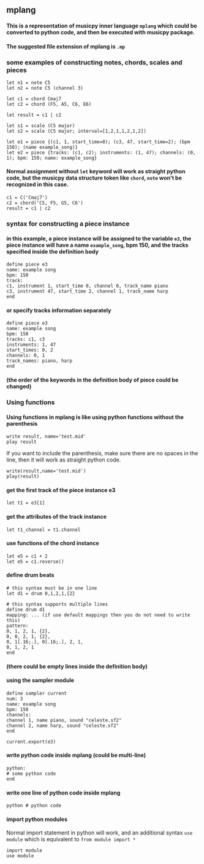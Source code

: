 ## mplang

#### This is a representation of musicpy inner language `mplang` which could be converted to python code, and then be executed with musicpy package.

#### The suggested file extension of mplang is `.mp`

### some examples of constructing notes, chords, scales and pieces
```
let n1 = note C5
let n2 = note C5 (channel 3)

let c1 = chord Cmaj7
let c2 = chord (F5, A5, C6, E6)

let result = c1 | c2

let s1 = scale (C5 major)
let s2 = scale (C5 major; interval=[1,2,1,1,2,1,2])

let e1 = piece {(c1, 1, start_time=0); (c3, 47, start_time=2); (bpm 150); (name example_song)}
let e2 = piece {tracks: (c1, c2); instruments: (1, 47); channels: (0, 1); bpm: 150; name: example_song}
```

#### Normal assignment without `let` keyword will work as straight python code, but the musicpy data structure token like `chord`, `note` won't be recognized in this case.
```
c1 = C('Cmaj7')
c2 = chord('C5, F5, G5, C6')
result = c1 | c2
```

### syntax for constructing a piece instance
#### in this example, a piece instance will be assigned to the variable `e3`, the piece instance will have a name `example_song`, bpm 150, and the tracks specified inside the definition body
```
define piece e3
name: example song
bpm: 150
track:
c1, instrument 1, start_time 0, channel 0, track_name piano
c3, instrument 47, start_time 2, channel 1, track_name harp
end
```

#### or specify tracks information separately
```
define piece e3
name: example song
bpm: 150
tracks: c1, c3
instruments: 1, 47
start_times: 0, 2
channels: 0, 1
track_names: piano, harp
end
```

#### (the order of the keywords in the definition body of piece could be changed)

### Using functions

#### Using functions in mplang is like using python functions without the parenthesis
```
write result, name='test.mid'
play result
```

If you want to include the parenthesis, make sure there are no spaces in the line, then it will work as straight python code.

```
write(result,name='test.mid')
play(result)
```

#### get the first track of the piece instance e3
```
let t1 = e3[1]
```

#### get the attributes of the track instance
```
let t1_channel = t1.channel
```

#### use functions of the chord instance
```
let e5 = c1 + 2
let e5 = c1.reverse()
```

#### define drum beats
```
# this syntax must be in one line
let d1 = drum 0,1,2,1,{2}

# this syntax supports multiple lines
define drum d1
mapping: ... (if use default mappings then you do not need to write this)
pattern:
0, 1, 2, 1, {2},
0, 0, 2, 1, {2},
0, 1[.16;.], 0[.16;.], 2, 1,
0, 1, 2, 1
end
```

#### (there could be empty lines inside the definition body)

#### using the sampler module
```
define sampler current
num: 3
name: example song
bpm: 150
channels:
channel 1, name piano, sound "celeste.sf2"
channel 2, name harp, sound "celeste.sf2"
end

current.export(e3)
```

#### write python code inside mplang (could be multi-line)
```
python:
# some python code
end
```

#### write one line of python code inside mplang
```
python # python code
```

#### import python modules

Normal import statement in python will work, and an additional syntax `use module` which is equivalent to `from module import *`

```
import module
use module
```

